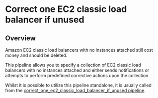 # Correct one EC2 classic load balancer if unused

## Overview

Amazon EC2 classic load balancers with no instances attached still cost money and should be deleted.

This pipeline allows you to specify a collection of EC2 classic load balancers with no instances attached and either sends notifications or attempts to perform predefined corrective actions upon the collection.

Whilst it is possible to utilize this pipeline standalone, it is usually called from the [correct_one_ec2_classic_load_balancer_if_unused pipeline](https://hub.flowpipe.io/mods/turbot/aws-thrifty/pipelines/aws_thrifty.pipeline.correct_one_ec2_classic_load_balancer_if_unused).
